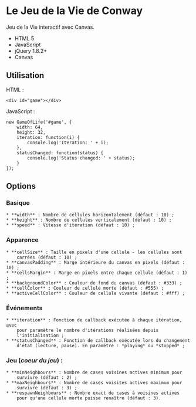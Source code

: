 
# Le Jeu de la Vie de Conway

Jeu de la Vie interactif avec Canvas.

* HTML 5
* JavaScript
* jQuery 1.8.2+
* Canvas

## Utilisation

HTML :

    <div id="game"></div>

JavaScript :

    new GameOfLife('#game', {
        width: 64,
        height: 32,
        iteration: function(i) {
            console.log('Iteration: ' + i);
        },
        statusChanged: function(status) {
            console.log('Status changed: ' + status);
        }
    });

## Options

### Basique
    * **width** : Nombre de cellules horizontalement (défaut : 10) ;
    * **height** : Nombre de cellules verticalement (défaut : 10) ;
    * **speed** : Vitesse d'itération (défaut : 10) ;
### Apparence
    * **cellSize** : Taille en pixels d'une cellule - les cellules sont
        carrées (défaut : 10) ;
    * **canvasPadding** : Marge intérieure du canvas en pixels (défaut : 10) ;
    * **cellsMargin** : Marge en pixels entre chaque cellule (défaut : 1) ;
    * **backgroundColor** : Couleur de fond du canvas (défaut : #333) ;
    * **cellColor** : Couleur de cellule morte (défaut : #555) ;
    * **activeCellColor** : Couleur de cellule vivante (défaut : #fff) ;
### Événements
    * **iteration** : Fonction de callback exécutée à chaque itération, avec
        pour paramètre le nombre d'itérations réalisées depuis
        l'initialisation ;
    * **statusChanged** : Fonction de callback exécutée lors du changement
        d'état (lecture, pause). En paramètre : *playing* ou *stopped* ;
### Jeu (*coeur du jeu*) :
    * **minNeighbours** : Nombre de cases voisines actives minimum pour
        survivre (défaut : 2) ;
    * **maxNeighbours** : Nombre de cases voisites actives maximum pour
        survivre (défaut : 3) ;
    * **respawnNeighbours** : Nombre exact de cases à voisines actives
        pour qu'une cellule morte puisse renaître (défaut : 3).
